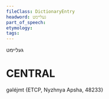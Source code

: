 ```yaml
---
fileClass: DictionaryEntry
headword: געליימט
part_of_speech: 
etymology: 
tags: 
---
```

געליימט

CENTRAL
========

gəléjmt {ETCP, Nyzhnya Apsha, 48233}